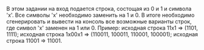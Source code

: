 В этом задании на вход подается строка, состощая из 0 и 1 и символа 'x'. Все символы 'x' необходимо заменить на 1 и 0. В итоге необходимо сгенерировать и вывести на консоль все возможные варианты строк, где символ 'x' заменен на 1 или 0. 
Пример: исходная строка 11х1  => (1101, 1111);
        исходная строка 1x00х1  => (110011, 100011, 110001, 100001);
        исходная строка 11001  => 11001.
